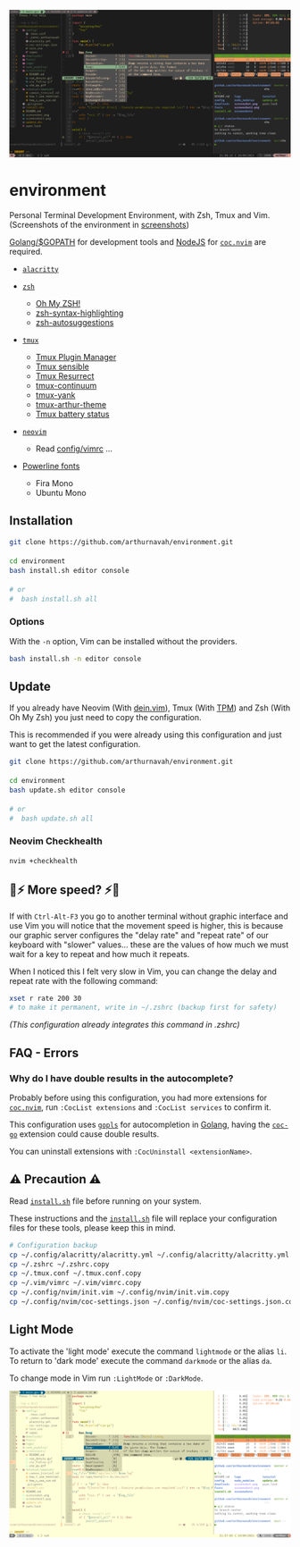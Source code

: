 ![Screenshot environment](./screenshot.png)

# environment

Personal Terminal Development Environment, with Zsh, Tmux and Vim. (Screenshots of the environment in [screenshots](./screenshots/README.md))

[Golang/$GOPATH](https://golang.org/) for development tools and [NodeJS](https://nodejs.org/) for [`coc.nvim`](https://github.com/neoclide/coc.nvim) are required.

-   [`alacritty`](https://github.com/alacritty/alacritty)

-   [`zsh`](https://github.com/zsh-users/zsh)

    -   [Oh My ZSH!](https://github.com/ohmyzsh/ohmyzsh)
    -   [zsh-syntax-highlighting](https://github.com/zsh-users/zsh-syntax-highlighting)
    -   [zsh-autosuggestions](https://github.com/zsh-users/zsh-autosuggestions)

-   [`tmux`](https://github.com/tmux/tmux)

    -   [Tmux Plugin Manager](https://github.com/tmux-plugins/tpm)
    -   [Tmux sensible](https://github.com/tmux-plugins/tmux-sensible)
    -   [Tmux Resurrect](https://github.com/tmux-plugins/tmux-resurrect)
    -   [tmux-continuum](https://github.com/tmux-plugins/tmux-continuum)
    -   [tmux-yank](https://github.com/tmux-plugins/tmux-yank)
    -   [tmux-arthur-theme](https://github.com/arthurnavah/tmux-arthur-theme)
    -   [Tmux battery status](https://github.com/tmux-plugins/tmux-battery)

-   [`neovim`](https://github.com/neovim/neovim)

    -   Read [config/vimrc](./config/vimrc) ...

-   [Powerline fonts](https://github.com/powerline/fonts)
    -   Fira Mono
    -   Ubuntu Mono

## Installation

```sh
git clone https://github.com/arthurnavah/environment.git

cd environment
bash install.sh editor console

# or
#  bash install.sh all
```

### Options

With the `-n` option, Vim can be installed without the providers.

```sh
bash install.sh -n editor console
```

## Update

If you already have Neovim (With [dein.vim](https://github.com/Shougo/dein.vim)), Tmux (With [TPM](https://github.com/tmux-plugins/tpm)) and Zsh (With Oh My Zsh) you just need to copy the configuration.

This is recommended if you were already using this configuration and just want to get the latest configuration.

```sh
git clone https://github.com/arthurnavah/environment.git

cd environment
bash update.sh editor console

# or
#  bash update.sh all
```

### Neovim Checkhealth

```sh
nvim +checkhealth
```

## 💨⚡ More speed? ⚡💨

If with `Ctrl-Alt-F3` you go to another terminal without graphic interface and use Vim you will notice that the movement speed is higher, this is because our graphic server configures the "delay rate" and "repeat rate" of our keyboard with "slower" values... these are the values of how much we must wait for a key to repeat and how much it repeats.

When I noticed this I felt very slow in Vim, you can change the delay and repeat rate with the following command:

```sh
xset r rate 200 30
# to make it permanent, write in ~/.zshrc (backup first for safety)
```

_(This configuration already integrates this command in .zshrc)_

## FAQ - Errors

### Why do I have double results in the autocomplete?

Probably before using this configuration, you had more extensions for [`coc.nvim`](https://github.com/neoclide/coc.nvim), run `:CocList extensions` and `:CocList services` to confirm it.

This configuration uses [`gopls`](https://pkg.go.dev/golang.org/x/tools/gopls) for autocompletion in [Golang](https://golang.org/), having the [`coc-go`](https://github.com/josa42/coc-go) extension could cause double results.

You can uninstall extensions with `:CocUninstall <extensionName>`.

## ⚠️ Precaution ⚠️

Read [`install.sh`](./install.sh) file before running on your system.

These instructions and the [`install.sh`](./install.sh) file will replace your configuration files for these tools, please keep this in mind.

```sh
# Configuration backup
cp ~/.config/alacritty/alacritty.yml ~/.config/alacritty/alacritty.yml.copy
cp ~/.zshrc ~/.zshrc.copy
cp ~/.tmux.conf ~/.tmux.conf.copy
cp ~/.vim/vimrc ~/.vim/vimrc.copy
cp ~/.config/nvim/init.vim ~/.config/nvim/init.vim.copy
cp ~/.config/nvim/coc-settings.json ~/.config/nvim/coc-settings.json.copy
```

## Light Mode

To activate the 'light mode' execute the command `lightmode` or the alias `li`. To return to 'dark mode' execute the command `darkmode` or the alias `da`.

To change mode in Vim run `:LightMode` or `:DarkMode`.

![Screenshot light environment](./screenshot2.png)
